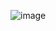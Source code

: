 ![image](https://user-images.githubusercontent.com/66086031/180294683-0fda8ca6-a0d5-499c-80ae-9f0d2f1fc057.png)

